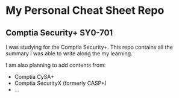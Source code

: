 # My Personal Cheat Sheet Repo
## Comptia Security+ SY0-701
I was studying for the Comptia Security+. This repo contains all the summary I was able to write along the my learning.

I am also planning to add contents from:
- Comptia CySA+
- Comptia SecurityX (formerly CASP+)
- ...
